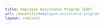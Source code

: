 ```yaml
---
title: Employee Assistance Program (EAP)
url: /benefits/#employee-assistance-program
layout: redirect
---
```


